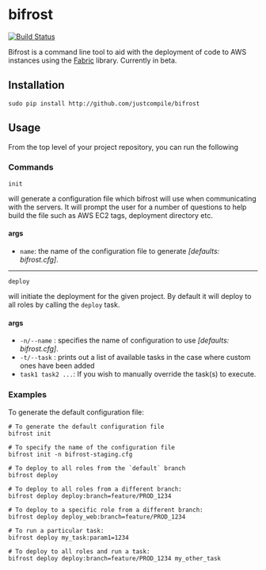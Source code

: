 # bifrost
[![Build Status](https://travis-ci.org/justcompile/bifrost.svg?branch=master)](https://travis-ci.org/justcompile/bifrost)

Bifrost is a command line tool to aid with the deployment of code to AWS instances using the [Fabric](http://www.fabfile.org/) library. Currently in beta.

## Installation
`sudo pip install http://github.com/justcompile/bifrost`

## Usage
From the top level of your project repository, you can run the following
### Commands

`init`

will generate a configuration file which bifrost will use when communicating with the servers. It will prompt the user for a number of questions to help build the file such as AWS EC2 tags, deployment directory etc.

#### args

* `name`: the name of the configuration file to generate *[defaults: bifrost.cfg]*.

---

`deploy`

will initiate the deployment for the given project. By default it will deploy to all roles by calling the `deploy` task.

#### args
* `-n/--name` : specifies the name of configuration to use *[defaults: bifrost.cfg]*.
* `-t/--task` : prints out a list of available tasks in the case where custom ones have been added
* `task1 task2 ...`: If you wish to manually override the task(s) to execute.

### Examples

To generate the default configuration file:

```#!bash
# To generate the default configuration file
bifrost init

# To specify the name of the configuration file
bifrost init -n bifrost-staging.cfg

# To deploy to all roles from the `default` branch
bifrost deploy

# To deploy to all roles from a different branch:
bifrost deploy deploy:branch=feature/PROD_1234

# To deploy to a specific role from a different branch:
bifrost deploy deploy_web:branch=feature/PROD_1234

# To run a particular task:
bifrost deploy my_task:param1=1234

# To deploy to all roles and run a task:
bifrost deploy deploy:branch=feature/PROD_1234 my_other_task
